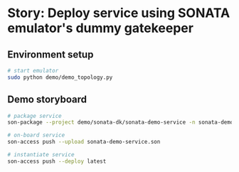 # Story: Deploy service using SONATA emulator's dummy gatekeeper

## Environment setup

```sh
# start emulator
sudo python demo/demo_topology.py
```

## Demo storyboard

```sh
# package service
son-package --project demo/sonata-dk/sonata-demo-service -n sonata-demo-service

# on-board service
son-access push --upload sonata-demo-service.son

# instantiate service
son-access push --deploy latest
```
